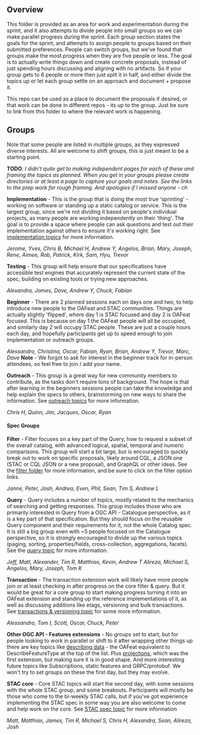 ## Overview

This folder is provided as an area for work and experimentation during the sprint, and it also attempts to divide people
into small groups so we can make parallel progress during the sprint. Each group section states the goals for the sprint,
and attempts to assign people to groups based on their submitted preferences. People can switch groups, but we've found
that groups make the most progress when they are five people or less. The goal is to actually write things down and
create concrete proposals, instead of just spending hours discussing and aligning with no artifacts. So if your group gets
to 6 people or more then just split it in half, and either divide the topics up or let each group settle on an approach
and document + propose it. 

This repo can be used as a place to document the proposals if desired, or that work can be done in different repos - its
up to the group. Just be sure to link from this folder to where the relevant work is happening.

##  Groups

Note that some people are listed in multiple groups, as they expressed diverse interests. All are welcome to shift groups,
this is just meant to be a starting point. 

**TODO**: *I didn't quite get to making independent pages for each of these and framing the topics as planned. When 
you get in your groups please create directories or at least a page to capture your goals and notes. See the links
to the prep work for rough framing. And apologies if I missed anyone - ch* 

**Implementation** - This is the group that is doing the most true 'sprinting' - working on software or
standing up a static catalog or service. This is the largest group, since we're not dividing it based on people's
individual projects, as many people are working independently on their 'thing'. The goal is to provide a space where
people can ask questions and test out their implementation against others to ensure it's working right. See 
[implementation topics](../prep-work/implementation-topics.md) for more information.

*Jerome, Yves, Chris B, Michael H, Andrew Y, Angelos, Brian, Mary, Joseph, Rene, Aimee, Rob, Patrick, Kirk, Sam, Hyu, Trevor* 

**Testing** - This group will help ensure that our specifications have accessible test engines that accurately represent
the current state of the spec, building on existing tools or trying new approaches. 

*Alexandra, James, Dave, Andrew Y, Chuck, Fabian*

**Beginner** - There are 2 planned sessions each on days one and two, to help introduce new people to the OAFeat and STAC 
communities. Things are actually slightly 'flipped', where day 1 is STAC focused and day 2 is OAFeat focused. This is because on 
day 1 the OAFeat people will all be occupied, and similarly day 2 will occupy STAC people. These are just a couple hours
each day, and hopefully participants get up to speed enough to join implementation or outreach groups.

*Alessandro, Christina, Oscar, Fabian, Ryan, Brian, Andrew Y, Trevor, Marc, Dave* 
**Note** - We forgot to ask for interest in the beginner track for in-person attendees, so feel free to join / add your name.

**Outreach** - This group is a great way for new community members to contribute, as the tasks don't require tons of background. 
The hope is that after learning in the beginners sessions people can take the knowledge and help explain the specs to others, 
brainstorming on new ways to share the information. See [outreach topics](../prep-work/outreach-topics.md) for more information.

*Chris H, Quinn, Jim, Jacques, Oscar, Ryan*

#### Spec Groups

**Filter** - Filter focuses on a key part of the Query, how to request a subset of the overall catalog, with advanced
logical, spatial, temporal and numeric comparisons.  This group will start a bit large, but is encouraged to quickly
break out to work on specific proposals, likely around CQL, a JSON one (STAC or CQL JSON or a new proposal), and GraphQL or
other ideas. See the [filter folder](../prep-work/filter-options) for more information,  and be sure to click on the filter
option links. 

*Janne, Peter, Josh, Andrea, Even, Phil, Sean, Tim S, Andrew L*


**Query** - Query includes a number of topics, mostly related to the mechanics of searching and getting responses. This group
includes those who are primarily interested in Query from a OGC API - Catalogue perspective, as it is a key part of that
specification. But they should focus on the reusable Query component and their requirements for it, not the whole Catalog
spec.  It is still a big group even with ~5 people focused on the Catalogue perspective, so it is strongly encouraged to
divide up the various topics (paging, sorting, properties/fields, cross-collection, aggregations, facets). See
the [query topic](../prep-work/specification-topics.md#query) for more information.

*Jeff, Matt, Alexander, Tim R, Matthias, Kevin, Andrew T Alireza, Michael S, Angelos, Mary, Joseph, Tom K*


**Transaction** - The transaction extension work will likely have more people join or at least checking in after progress on
the core filter & query. But it would be great for a core group to start making progress turning it into an OAFeat extension
and standing up the reference implementations of it, as well as discussing additions like etags, versioning and bulk 
transactions. See [transactions & versioning topic](../prep-work/specification-topics.md#transactions--versioning) for some
more information.

*Alessandro, Tom I, Scott, Oscar, Chuck, Peter*

**Other OGC API - Features extensions** - No groups set to start, but for people looking to work in parallel or shift to it 
after wrapping other things up there are key topics like [describing data](https://github.com/radiantearth/community-sprints/blob/master/11052019-arlignton-va/prep-work/specification-topics.md#describing-data) - the OAFeat equivalent to DescribeFeatureType at the top of the list.
Plus [projections](../prep-work/specification-topics.md#projections), which was the first extension, but making sure it is in good shape. And more interesting future topics like
Subscriptions, static features and GRPC/protobuf. We won't try to set groups on these the first day, but they may evolve.

**STAC core** - Core STAC topics will start the second day, with some sessions with the whole STAC group, and some breakouts. 
Participants will mostly be those who come to the bi-weekly STAC calls, but if you've got experience implementing the STAC
spec in some way you are also welcome to come and help work on the core. See [STAC spec topic](../prep-work/specification-topics.md#stac-specific-topics) 
for more information

*Matt, Matthias, James, Tim R, Michael S, Chris H, Alexandra, Sean, Alireza, Josh*

